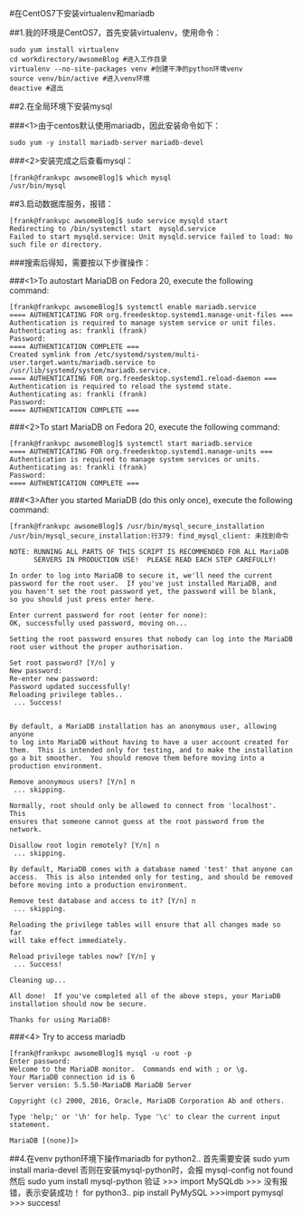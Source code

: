 #在CentOS7下安装virtualenv和mariadb

##1.我的环境是CentOS7，首先安装virtualenv，使用命令：
	
	sudo yum install virtualenv
	cd workdirectory/awsomeBlog #进入工作目录
	virtualenv --no-site-packages venv #创建干净的python环境venv
	source venv/bin/active #进入venv环境
	deactive #退出

##2.在全局环境下安装mysql

###<1>由于centos默认使用mariadb，因此安装命令如下：
	
	sudo yum -y install mariadb-server mariadb-devel

###<2>安装完成之后查看mysql：

	[frank@frankvpc awsomeBlog]$ which mysql
	/usr/bin/mysql

##3.启动数据库服务，报错：

	[frank@frankvpc awsomeBlog]$ sudo service mysqld start
	Redirecting to /bin/systemctl start  mysqld.service
	Failed to start mysqld.service: Unit mysqld.service failed to load: No such file or directory.

###搜索后得知，需要按以下步骤操作：

###<1>To autostart MariaDB on Fedora 20, execute the following command:

	[frank@frankvpc awsomeBlog]$ systemctl enable mariadb.service
	==== AUTHENTICATING FOR org.freedesktop.systemd1.manage-unit-files ===
	Authentication is required to manage system service or unit files.
	Authenticating as: frankli (frank)
	Password:
	==== AUTHENTICATION COMPLETE ===
	Created symlink from /etc/systemd/system/multi-user.target.wants/mariadb.service to /usr/lib/systemd/system/mariadb.service.
	==== AUTHENTICATING FOR org.freedesktop.systemd1.reload-daemon ===
	Authentication is required to reload the systemd state.
	Authenticating as: frankli (frank)
	Password:
	==== AUTHENTICATION COMPLETE ===

###<2>To start MariaDB on Fedora 20, execute the following command:

	[frank@frankvpc awsomeBlog]$ systemctl start mariadb.service
	==== AUTHENTICATING FOR org.freedesktop.systemd1.manage-units ===
	Authentication is required to manage system services or units.
	Authenticating as: frankli (frank)
	Password:
	==== AUTHENTICATION COMPLETE ===

###<3>After you started MariaDB (do this only once), execute the following command:

	[frank@frankvpc awsomeBlog]$ /usr/bin/mysql_secure_installation
	/usr/bin/mysql_secure_installation:行379: find_mysql_client: 未找到命令
	
	NOTE: RUNNING ALL PARTS OF THIS SCRIPT IS RECOMMENDED FOR ALL MariaDB
	      SERVERS IN PRODUCTION USE!  PLEASE READ EACH STEP CAREFULLY!
	
	In order to log into MariaDB to secure it, we'll need the current
	password for the root user.  If you've just installed MariaDB, and
	you haven't set the root password yet, the password will be blank,
	so you should just press enter here.
	
	Enter current password for root (enter for none):
	OK, successfully used password, moving on...
	
	Setting the root password ensures that nobody can log into the MariaDB
	root user without the proper authorisation.
	
	Set root password? [Y/n] y
	New password:
	Re-enter new password:
	Password updated successfully!
	Reloading privilege tables..
	 ... Success!
	
	
	By default, a MariaDB installation has an anonymous user, allowing anyone
	to log into MariaDB without having to have a user account created for
	them.  This is intended only for testing, and to make the installation
	go a bit smoother.  You should remove them before moving into a
	production environment.
	
	Remove anonymous users? [Y/n] n
	 ... skipping.
	
	Normally, root should only be allowed to connect from 'localhost'.  This
	ensures that someone cannot guess at the root password from the network.
	
	Disallow root login remotely? [Y/n] n
	 ... skipping.
	
	By default, MariaDB comes with a database named 'test' that anyone can
	access.  This is also intended only for testing, and should be removed
	before moving into a production environment.
	
	Remove test database and access to it? [Y/n] n
	 ... skipping.
	
	Reloading the privilege tables will ensure that all changes made so far
	will take effect immediately.
	
	Reload privilege tables now? [Y/n] y
	 ... Success!
	
	Cleaning up...
	
	All done!  If you've completed all of the above steps, your MariaDB
	installation should now be secure.
	
	Thanks for using MariaDB!

###<4> Try to access mariadb

	[frank@frankvpc awsomeBlog]$ mysql -u root -p
	Enter password:
	Welcome to the MariaDB monitor.  Commands end with ; or \g.
	Your MariaDB connection id is 6
	Server version: 5.5.50-MariaDB MariaDB Server
	
	Copyright (c) 2000, 2016, Oracle, MariaDB Corporation Ab and others.
	
	Type 'help;' or '\h' for help. Type '\c' to clear the current input statement.
	
	MariaDB [(none)]>

##4.在venv python环境下操作mariadb
    for python2..
	首先需要安装 sudo yum install maria-devel
	否则在安装mysql-python时，会报 mysql-config not found
	然后 sudo yum install mysql-python
	验证 
	>>> import MySQLdb
	>>>
	没有报错，表示安装成功！
    for python3..
    pip install PyMySQL
    >>>import pymysql
    >>>
    success!

